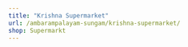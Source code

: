 ```yaml
---
title: "Krishna Supermarket"
url: /ambarampalayam-sungam/krishna-supermarket/
shop: Supermarkt
---
```

